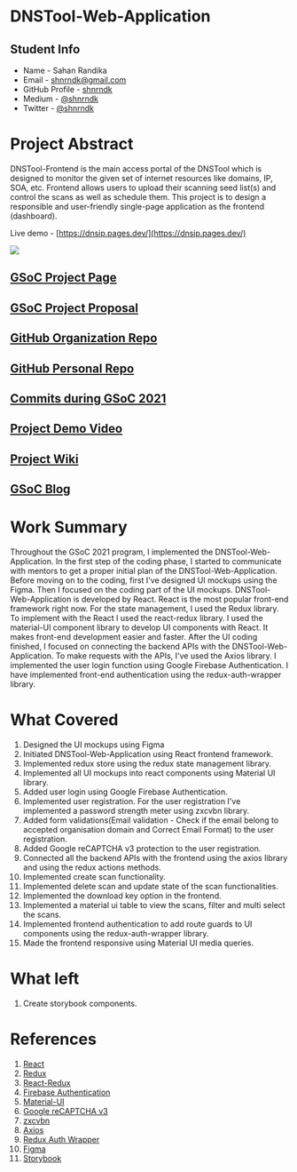 # DNSTool-Web-Application

## Student Info

- Name - Sahan Randika
- Email - [shnrndk@gmail.com](mailto:shnrndk@gmail.com)
- GitHub Profile - [shnrndk](https://github.com/shnrndk)
- Medium - [@shnrndk](https://shnrndk.medium.com/)
- Twitter - [@shnrndk](https://twitter.com/shnrndk)

# Project Abstract
DNSTool-Frontend is the main access portal of the DNSTool which is designed to monitor the given set of internet resources like domains, IP, SOA, etc. Frontend allows users to upload their scanning seed list(s) and control the scans as well as schedule them. This project is to design a responsible and user-friendly single-page application as the frontend (dashboard).

Live demo - [https://dnsip.pages.dev/](https://dnsip.pages.dev/)

<kbd>
  <img src="https://user-images.githubusercontent.com/43110114/130364461-e363c231-292f-4fc9-b973-eefdfb2b10a6.png">
</kbd>



## [GSoC Project Page](https://summerofcode.withgoogle.com/projects/#5463237421694976)

## [GSoC Project Proposal](https://drive.google.com/file/d/1iPjKnFnNijsDMghImMNgEfoqJhAKCaV9/view?usp=sharing)

## [GitHub Organization Repo](https://github.com/scorelab/DNSTool-Web-Application)

## [GitHub Personal Repo](https://github.com/shnrndk/DNSTool-Web-Application)

## [Commits during GSoC 2021](https://github.com/scorelab/DNSTool-Web-Application/commits/main)

## [Project Demo Video](https://youtu.be/nQgedVSq1Hs)

## [Project Wiki](https://github.com/scorelab/DNSTool-Web-Application/blob/main/README.md)

## [GSoC Blog](https://medium.com/scorelab/gsoc-2021-with-score-lab-da95b0686f29)

# Work Summary
Throughout the GSoC 2021 program, I implemented the DNSTool-Web-Application. In the first step of the coding phase, I started to communicate with mentors to get a proper initial plan of the DNSTool-Web-Application. 
Before moving on to the coding, first I've designed UI mockups using the Figma. Then I focused on the coding part of the UI mockups.
DNSTool-Web-Application is developed by React. React is the most popular front-end framework right now. For the state management, I used the Redux library. To implement with the React I used the react-redux library. I used the material-UI component library to develop UI components with React. It makes front-end development easier and faster. 
After the UI coding finished, I focused on connecting the backend APIs with the DNSTool-Web-Application. To make requests with the APIs, I've used the Axios library. I implemented the user login function using Google Firebase Authentication. I have implemented front-end authentication using the redux-auth-wrapper library. 
# What Covered
1. Designed the UI mockups using Figma
2. Initiated DNSTool-Web-Application using React frontend framework.
3. Implemented redux store using the redux state management library.
4. Implemented all UI mockups into react components using Material UI library.
5. Added user login using Google Firebase Authentication.
6. Implemented user registration. For the user registration I've implemented a password strength meter using zxcvbn library.
7. Added form validations(Email validation - Check if the email belong to accepted organisation domain and Correct Email Format) to the user registration.
8. Added Google reCAPTCHA v3 protection to the user registration.
9. Connected all the backend APIs with the frontend using the axios library and using the redux actions methods.
10. Implemented create scan functionality.
11. Implemented delete scan and update state of the scan functionalities.
12. Implemented the download key option in the frontend.
13. Implemented a material ui table to view the scans, filter and multi select the scans.
14. Implemented frontend authentication to add route guards to UI components using the redux-auth-wrapper library. 
15. Made the frontend responsive using Material UI media queries.

# What left
1. Create storybook components.

# References

1. [React](https://reactjs.org/)
2. [Redux](https://redux.js.org/)
3. [React-Redux](https://react-redux.js.org/)
4. [Firebase Authentication](https://firebase.google.com/docs/auth)
5. [Material-UI](https://next.material-ui.com/)
6. [Google reCAPTCHA v3](https://developers.google.com/recaptcha/docs/v3)
7. [zxcvbn](https://github.com/dropbox/zxcvbn)
8. [Axios](https://www.npmjs.com/package/axios)
9. [Redux Auth Wrapper](https://www.npmjs.com/package/redux-auth-wrapper)
10. [Figma](https://www.figma.com/)
11. [Storybook](https://storybook.js.org/)

